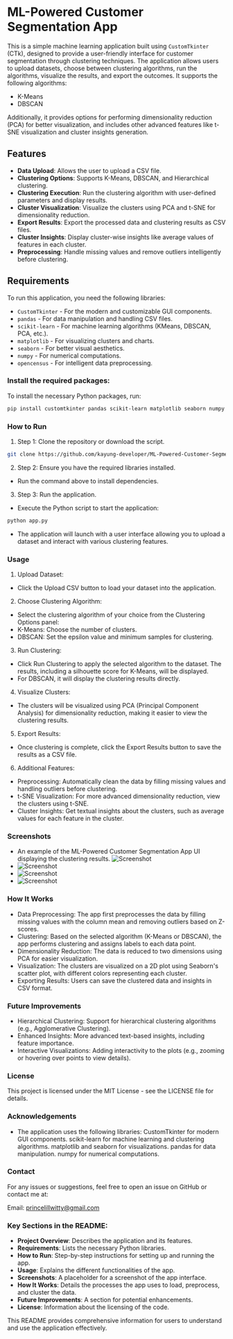 # ML-Powered Customer Segmentation App

This is a simple machine learning application built using `CustomTkinter` (CTk), designed to provide a user-friendly interface for customer segmentation through clustering techniques. The application allows users to upload datasets, choose between clustering algorithms, run the algorithms, visualize the results, and export the outcomes. It supports the following algorithms:
- K-Means
- DBSCAN

Additionally, it provides options for performing dimensionality reduction (PCA) for better visualization, and includes other advanced features like t-SNE visualization and cluster insights generation.

## Features

- **Data Upload**: Allows the user to upload a CSV file.
- **Clustering Options**: Supports K-Means, DBSCAN, and Hierarchical clustering.
- **Clustering Execution**: Run the clustering algorithm with user-defined parameters and display results.
- **Cluster Visualization**: Visualize the clusters using PCA and t-SNE for dimensionality reduction.
- **Export Results**: Export the processed data and clustering results as CSV files.
- **Cluster Insights**: Display cluster-wise insights like average values of features in each cluster.
- **Preprocessing**: Handle missing values and remove outliers intelligently before clustering.

## Requirements

To run this application, you need the following libraries:

- `CustomTkinter` - For the modern and customizable GUI components.
- `pandas` - For data manipulation and handling CSV files.
- `scikit-learn` - For machine learning algorithms (KMeans, DBSCAN, PCA, etc.).
- `matplotlib` - For visualizing clusters and charts.
- `seaborn` - For better visual aesthetics.
- `numpy` - For numerical computations.
- `opencensus` - For intelligent data preprocessing.

### Install the required packages:
To install the necessary Python packages, run:

```bash
pip install customtkinter pandas scikit-learn matplotlib seaborn numpy opencensus
```

### How to Run
1. Step 1: Clone the repository or download the script.
```bash
git clone https://github.com/kayung-developer/ML-Powered-Customer-Segmentation.git
```
2. Step 2: Ensure you have the required libraries installed.
- Run the command above to install dependencies.

3. Step 3: Run the application.
- Execute the Python script to start the application:
```bash
python app.py
```
- The application will launch with a user interface allowing you to upload a dataset and interact with various clustering features.

### Usage
1. Upload Dataset:
- Click the Upload CSV button to load your dataset into the application.
2. Choose Clustering Algorithm:
- Select the clustering algorithm of your choice from the Clustering Options panel:
- K-Means: Choose the number of clusters.
- DBSCAN: Set the epsilon value and minimum samples for clustering.
3. Run Clustering:
- Click Run Clustering to apply the selected algorithm to the dataset. The results, including a silhouette score for K-Means, will be displayed.
- For DBSCAN, it will display the clustering results directly.
4. Visualize Clusters:
- The clusters will be visualized using PCA (Principal Component Analysis) for dimensionality reduction, making it easier to view the clustering results.
5. Export Results:
- Once clustering is complete, click the Export Results button to save the results as a CSV file.
6. Additional Features:
- Preprocessing: Automatically clean the data by filling missing values and handling outliers before clustering.
- t-SNE Visualization: For more advanced dimensionality reduction, view the clusters using t-SNE.
- Cluster Insights: Get textual insights about the clusters, such as average values for each feature in the cluster.
### Screenshots

- An example of the ML-Powered Customer Segmentation App UI displaying the clustering results.
![Screenshot](./images/dbscan.png)
- ![Screenshot](images/k-means.png)
- ![Screenshot](images/screenshot2.png)
- ![Screenshot](images/screenshots.png)
### How It Works
- Data Preprocessing: The app first preprocesses the data by filling missing values with the column mean and removing outliers based on Z-scores.
- Clustering: Based on the selected algorithm (K-Means or DBSCAN), the app performs clustering and assigns labels to each data point.
- Dimensionality Reduction: The data is reduced to two dimensions using PCA for easier visualization.
- Visualization: The clusters are visualized on a 2D plot using Seaborn's scatter plot, with different colors representing each cluster.
- Exporting Results: Users can save the clustered data and insights in CSV format.

### Future Improvements
- Hierarchical Clustering: Support for hierarchical clustering algorithms (e.g., Agglomerative Clustering).
- Enhanced Insights: More advanced text-based insights, including feature importance.
- Interactive Visualizations: Adding interactivity to the plots (e.g., zooming or hovering over points to view details).


### License
This project is licensed under the MIT License - see the LICENSE file for details.

### Acknowledgements
- The application uses the following libraries:
CustomTkinter for modern GUI components.
scikit-learn for machine learning and clustering algorithms.
matplotlib and seaborn for visualizations.
pandas for data manipulation.
numpy for numerical computations.

### Contact
For any issues or suggestions, feel free to open an issue on GitHub or contact me at:

Email: princelillwitty@gmail.com


### Key Sections in the README:
- **Project Overview**: Describes the application and its features.
- **Requirements**: Lists the necessary Python libraries.
- **How to Run**: Step-by-step instructions for setting up and running the app.
- **Usage**: Explains the different functionalities of the app.
- **Screenshots**: A placeholder for a screenshot of the app interface.
- **How It Works**: Details the processes the app uses to load, preprocess, and cluster the data.
- **Future Improvements**: A section for potential enhancements.
- **License**: Information about the licensing of the code.

This README provides comprehensive information for users to understand and use the application effectively.
